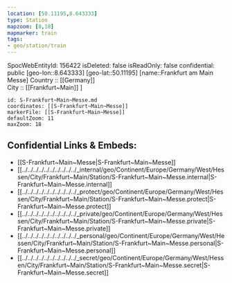 ```yaml
---
location: [50.11195,8.643333] 
type: Station 
mapzoom: [8,18] 
mapmarker: train 
tags:
- geo/station/train
---
```

SpocWebEntityId: 156422
isDeleted: false
isReadOnly: false
confidential: public
[geo-lon::8.643333] 
[geo-lat::50.11195] 
[name::Frankfurt am Main Messe] 
Country :: [[Germany]]  
City :: [[Frankfurt~Main]] ] 


```leaflet
id: S-Frankfurt~Main~Messe.md
coordinates: [[S-Frankfurt~Main~Messe]] 
markerFile: [[S-Frankfurt~Main~Messe]] 
defaultZoom: 11 
maxZoom: 18
```


## Confidential Links & Embeds: 
- [[S-Frankfurt~Main~Messe|S-Frankfurt~Main~Messe]] 
- [[../../../../../../../../../../_internal/geo/Continent/Europe/Germany/West/Hessen/City/Frankfurt~Main/Station/S-Frankfurt~Main~Messe.internal|S-Frankfurt~Main~Messe.internal]] 
- [[../../../../../../../../../../_protect/geo/Continent/Europe/Germany/West/Hessen/City/Frankfurt~Main/Station/S-Frankfurt~Main~Messe.protect|S-Frankfurt~Main~Messe.protect]] 
- [[../../../../../../../../../../_private/geo/Continent/Europe/Germany/West/Hessen/City/Frankfurt~Main/Station/S-Frankfurt~Main~Messe.private|S-Frankfurt~Main~Messe.private]] 
- [[../../../../../../../../../../_personal/geo/Continent/Europe/Germany/West/Hessen/City/Frankfurt~Main/Station/S-Frankfurt~Main~Messe.personal|S-Frankfurt~Main~Messe.personal]] 
- [[../../../../../../../../../../_secret/geo/Continent/Europe/Germany/West/Hessen/City/Frankfurt~Main/Station/S-Frankfurt~Main~Messe.secret|S-Frankfurt~Main~Messe.secret]] 
